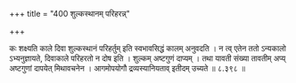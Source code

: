 +++
title = "400 शुल्कस्थानम् परिहरन्न्"

+++

कः शक्ष्यति काले दिवा शुल्कस्थानं परिहर्तुम् इति स्वभावसिद्धं कालम् अनुवदति । न त्व् एतेन ततो ऽन्यकालो ऽभ्यनुज्ञायते, दिवाकाले परिहरतो न दोष इति । शुल्कम् अष्टगुणं दाप्यम् । तथा यावती संख्या तावतीम् अप्य् अष्टगुणां दापयेत् मिथावचनेन । आगमोपयोगौ द्रव्यस्यानियताव् इतीदम् उच्यते ॥ ८.३९८ ॥